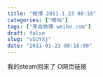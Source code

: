 ```yaml
---
title: "微博 2011.1.23 08:18"
categories: ["嘀咕"]
tags: ["来自微博 weibo.com"]
draft: false
slug: "vSUYXj"
date: "2011-01-23 08:18:00"
---
```


<p>我的steam回来了 O网页链接 ​​​​</p>
